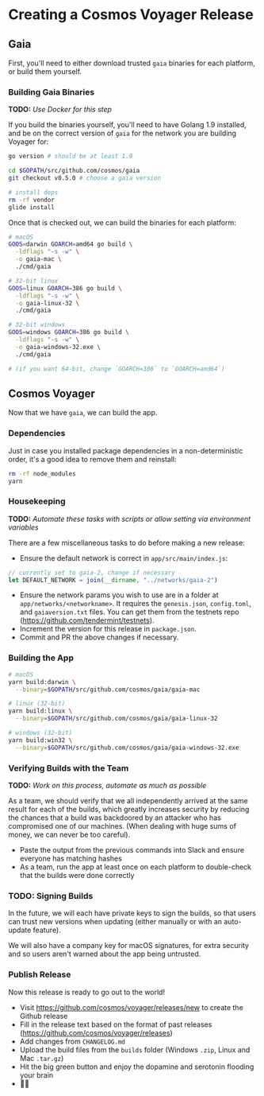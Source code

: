 # Creating a Cosmos Voyager Release

## Gaia

First, you'll need to either download trusted `gaia` binaries for each platform, or build them yourself.

### Building Gaia Binaries

**TODO:** _Use Docker for this step_

If you build the binaries yourself, you'll need to have Golang 1.9 installed, and be on the correct version of `gaia` for the network you are building Voyager for:

```bash
go version # should be at least 1.9

cd $GOPATH/src/github.com/cosmos/gaia
git checkout v0.5.0 # choose a gaia version

# install deps
rm -rf vendor
glide install
```

Once that is checked out, we can build the binaries for each platform:

```bash
# macOS
GOOS=darwin GOARCH=amd64 go build \
  -ldflags "-s -w" \
  -o gaia-mac \
  ./cmd/gaia

# 32-bit linux
GOOS=linux GOARCH=386 go build \
  -ldflags "-s -w" \
  -o gaia-linux-32 \
  ./cmd/gaia

# 32-bit windows
GOOS=windows GOARCH=386 go build \
  -ldflags "-s -w" \
  -o gaia-windows-32.exe \
  ./cmd/gaia

# (if you want 64-bit, change `GOARCH=386` to `GOARCH=amd64`)
```

## Cosmos Voyager

Now that we have `gaia`, we can build the app.

### Dependencies

Just in case you installed package dependencies in a non-deterministic order, it's a good idea to remove them and reinstall:

```bash
rm -rf node_modules
yarn
```

### Housekeeping

**TODO:** _Automate these tasks with scripts or allow setting via environment variables_

There are a few miscellaneous tasks to do before making a new release:

* Ensure the default network is correct in `app/src/main/index.js`:

```js
// currently set to gaia-2, change if necessary
let DEFAULT_NETWORK = join(__dirname, "../networks/gaia-2")
```

* Ensure the network params you wish to use are in a folder at `app/networks/<networkname>`. It requires the `genesis.json`, `config.toml`, and `gaiaversion.txt` files. You can get them from the testnets repo (https://github.com/tendermint/testnets).
* Increment the version for this release in `package.json`.
* Commit and PR the above changes if necessary.

### Building the App

```bash
# macOS
yarn build:darwin \
  --binary=$GOPATH/src/github.com/cosmos/gaia/gaia-mac

# linux (32-bit)
yarn build:linux \
  --binary=$GOPATH/src/github.com/cosmos/gaia/gaia-linux-32

# windows (32-bit)
yarn build:win32 \
  --binary=$GOPATH/src/github.com/cosmos/gaia/gaia-windows-32.exe
```

### Verifying Builds with the Team

**TODO:** _Work on this process, automate as much as possible_

As a team, we should verify that we all independently arrived at the same result for each of the builds, which greatly increases security by reducing the chances that a build was backdoored by an attacker who has compromised one of our machines. (When dealing with huge sums of money, we can never be too careful).

* Paste the output from the previous commands into Slack and ensure everyone has matching hashes
* As a team, run the app at least once on each platform to double-check that the builds were done correctly

### TODO: Signing Builds

In the future, we will each have private keys to sign the builds, so that users can trust new versions when updating (either manually or with an auto-update feature).

We will also have a company key for macOS signatures, for extra security and so users aren't warned about the app being untrusted.

### Publish Release

Now this release is ready to go out to the world!

* Visit https://github.com/cosmos/voyager/releases/new to create the Github release
* Fill in the release text based on the format of past releases (https://github.com/cosmos/voyager/releases)
* Add changes from `CHANGELOG.md`
* Upload the build files from the `builds` folder (Windows `.zip`, Linux and Mac `.tar.gz`)
* Hit the big green button and enjoy the dopamine and serotonin flooding your brain
* 🎊🎉
